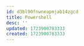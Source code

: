 ```yaml
---
id: d3bl90fnwneapmjab14zgcd
title: Powershell
desc: ''
updated: 1723900783333
created: 1723900783333
---
```

